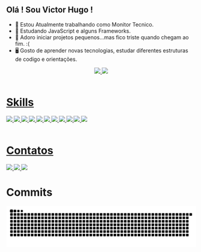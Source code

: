 ## Olá ! Sou Victor Hugo !


- 🔭 Estou Atualmente trabalhando como Monitor Tecnico.
- 🌱 Estudando JavaScript e alguns Frameworks.
- 🌟 Adoro iniciar projetos pequenos...mas fico triste quando chegam ao fim. :(
- 🖥  Gosto de aprender novas tecnologias, estudar diferentes estruturas de codigo e orientações. 

<div align="center">
  <a href="https://github.com/victorHMR">
  <img height="180em" src="https://github-readme-stats.vercel.app/api?username=victorHMR&show_icons=true&theme=synthwave&include_all_commits=true&count_private=true"/>
  <img height="180em" src="https://github-readme-stats.vercel.app/api/top-langs/?username=victorHMR&layout=compact&langs_count=7&theme=synthwave"/>
</div>
  
  <div><br>
  <h1>Skills</h1>
  <img src="https://img.shields.io/badge/HTML5-E34F26?style=for-the-badge&logo=html5&logoColor=white">
  <img src="https://img.shields.io/badge/CSS3-1572B6?style=for-the-badge&logo=css3&logoColor=white">
  <img src="https://img.shields.io/badge/JavaScript-F7DF1E?style=for-the-badge&logo=javascript&logoColor=black">
  <img src="https://img.shields.io/badge/jQuery-0769AD?style=for-the-badge&logo=jquery&logoColor=white">
  <img src="https://img.shields.io/badge/Node.js-43853D?style=for-the-badge&logo=node.js&logoColor=white">
  <img src="https://img.shields.io/badge/C%23-239120?style=for-the-badge&logo=c-sharp&logoColor=white">
  <img src="https://img.shields.io/badge/.NET-5C2D91?style=for-the-badge&logo=.net&logoColor=white">
  <img src="https://img.shields.io/badge/MySQL-00000F?style=for-the-badge&logo=mysql&logoColor=white">
  <img src="https://img.shields.io/badge/PHP-777BB4?style=for-the-badge&logo=php&logoColor=white">
  <img src="https://img.shields.io/badge/Python-3776AB?style=for-the-badge&logo=python&logoColor=white">
  <img src="https://img.shields.io/badge/Amazon_AWS-232F3E?style=for-the-badge&logo=amazon-aws&logoColor=white">
    
  <!---  
  <img align="right" height="150" style="border-radius:50px;" src="">
-->
    
</div>
 <br>
  
<div> 
  <h1>Contatos</h1>
  <a href="https://instagram.com/izumi.vh" target="_blank">
    <img src="https://img.shields.io/badge/Instagram-E4405F?style=for-the-badge&logo=instagram&logoColor=white" target="_blank">
  </a>
  <a href = "mailto:contatovictorhmr@gmail.com">
    <img src="https://img.shields.io/badge/Gmail-D14836?style=for-the-badge&logo=gmail&logoColor=white" target="_blank">
  </a>
  <a href="https://www.linkedin.com/in/victorhmr/" target="_blank">
    <img src="https://img.shields.io/badge/LinkedIn-0077B5?style=for-the-badge&logo=linkedin&logoColor=white" target="_blank">
  </a> 
  <h1>Commits</h1>
  
  ![Snake animation](https://github.com/victorHMR/victorHMR/blob/output/github-contribution-grid-snake.svg)
 
</div>
